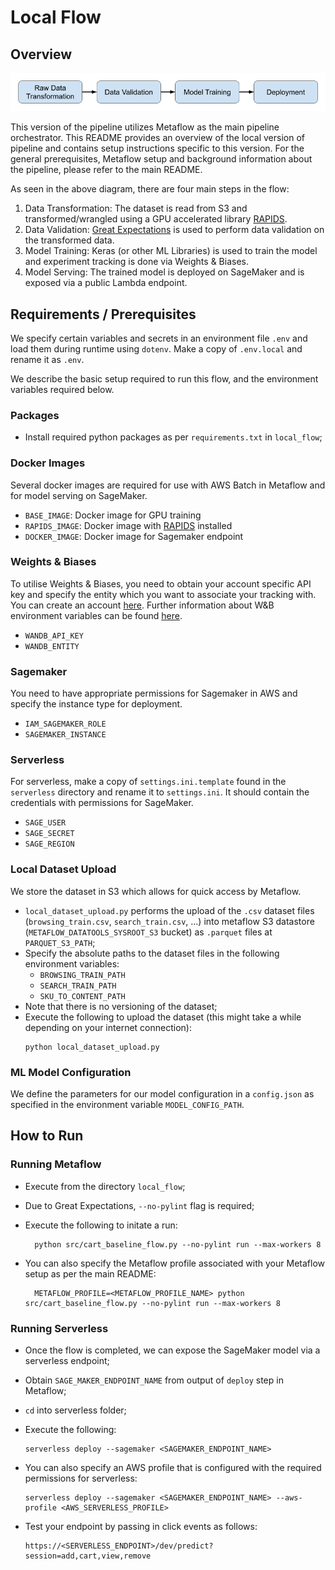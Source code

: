 # Local Flow


## Overview


![local_flow_diagram](imgs/local_flow.png)

This version of the pipeline utilizes Metaflow as the main pipeline orchestrator. This README provides an overview of
the local version of pipeline and contains setup instructions specific to this version. For the general prerequisites,
Metaflow setup and background information about the pipeline, please refer to the main README.


As seen in the above diagram, there are four main steps in the flow:

1. Data Transformation: The dataset is read from S3 and transformed/wrangled using a GPU accelerated library [RAPIDS](https://rapids.ai/).
2. Data Validation: [Great Expectations](https://greatexpectations.io/) is used to perform data validation on the transformed data.
3. Model Training: Keras (or other ML Libraries) is used to train the model and experiment tracking is done via Weights & Biases.
4. Model Serving: The trained model is deployed on SageMaker and is exposed via a public Lambda endpoint.

[comment]: <> (   Gantry is used here for model monitoring.)


## Requirements / Prerequisites

We specify certain variables and secrets in an environment file `.env` and load them
during runtime using `dotenv`. Make a copy of `.env.local` and rename it as `.env`.

We describe the basic setup required to run this flow, and the environment variables required below.

### Packages

- Install required python packages as per `requirements.txt` in `local_flow`;

[comment]: <> (- Install Gantry as per the gantry [guide]&#40;https://docs.gantry.io/en/latest/how-to/installation.html&#41;.)

### Docker Images

Several docker images are required for use with AWS Batch in Metaflow and
for model serving on SageMaker.

- `BASE_IMAGE`: Docker image for GPU training
- `RAPIDS_IMAGE`: Docker image with [RAPIDS](https://rapids.ai/) installed
- `DOCKER_IMAGE`: Docker image for Sagemaker endpoint

### Weights & Biases
To utilise Weights & Biases, you need to obtain your account specific API key and specify the entity which you
want to associate your tracking with. You can create an account [here](https://app.wandb.ai/login?signup=true).
Further information about W&B environment variables can be found
[here](https://docs.wandb.ai/guides/track/advanced/environment-variables).

- `WANDB_API_KEY`
- `WANDB_ENTITY`

### Sagemaker
You need to have appropriate permissions for Sagemaker in AWS and specify the instance type for deployment.
  - `IAM_SAGEMAKER_ROLE`
  - `SAGEMAKER_INSTANCE`

### Serverless

For serverless, make a copy of `settings.ini.template` found in the `serverless` directory
and rename it to `settings.ini`. It should contain the credentials with permissions for SageMaker.
   - `SAGE_USER`
   - `SAGE_SECRET`
   - `SAGE_REGION`

### Local Dataset Upload

We store the dataset in S3 which allows for quick access by Metaflow.

- `local_dataset_upload.py` performs the upload of the `.csv` dataset files
  (`browsing_train.csv`, `search_train.csv`, ...) into metaflow S3
  datastore (`METAFLOW_DATATOOLS_SYSROOT_S3` bucket) as `.parquet` files at `PARQUET_S3_PATH`;
- Specify the absolute paths to the dataset files in the following environment variables:
    - `BROWSING_TRAIN_PATH`
    - `SEARCH_TRAIN_PATH`
    - `SKU_TO_CONTENT_PATH`
- Note that there is no versioning of the dataset;
- Execute the following to upload the dataset (this might take a while depending
  on your internet connection):
  ```
  python local_dataset_upload.py
  ```
### ML Model Configuration

We define the parameters for our model configuration in a `config.json` as specified in
the environment variable `MODEL_CONFIG_PATH`.

## How to Run

### Running Metaflow

- Execute from the directory `local_flow`;
- Due to Great Expectations, `--no-pylint` flag is required;
- Execute the following to initate a run:

  ```
    python src/cart_baseline_flow.py --no-pylint run --max-workers 8
  ```
- You can also specify the Metaflow profile associated with your Metaflow setup as per the main README:

  ```
    METAFLOW_PROFILE=<METAFLOW_PROFILE_NAME> python src/cart_baseline_flow.py --no-pylint run --max-workers 8
  ```

### Running Serverless
-  Once the flow is completed, we can expose the SageMaker model via a serverless endpoint;
-  Obtain `SAGE_MAKER_ENDPOINT_NAME` from output of `deploy` step in Metaflow;
- `cd` into serverless folder;
-  Execute the following:
   ```
   serverless deploy --sagemaker <SAGEMAKER_ENDPOINT_NAME>
   ```
- You can also specify an AWS profile that is configured with the required permissions for serverless:
  ```
  serverless deploy --sagemaker <SAGEMAKER_ENDPOINT_NAME> --aws-profile <AWS_SERVERLESS_PROFILE>
  ```

- Test your endpoint by passing in click events as follows:
   ```
   https://<SERVERLESS_ENDPOINT>/dev/predict?session=add,cart,view,remove
   ```

